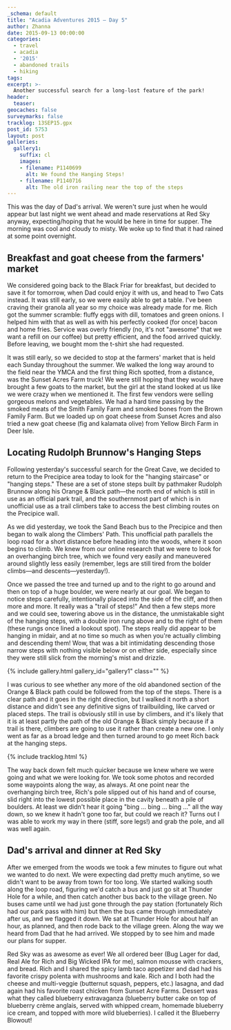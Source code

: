 ```yaml
---
_schema: default
title: "Acadia Adventures 2015 – Day 5"
author: Zhanna
date: 2015-09-13 00:00:00
categories:
  - travel
  - acadia
  - '2015'
  - abandoned trails
  - hiking
tags:
excerpt: >-
  Another successful search for a long-lost feature of the park!
header:
  teaser:
geocaches: false
surveymarks: false
tracklog: 13SEP15.gpx
post_id: 5753
layout: post 
galleries:
  gallery1:
    suffix: cl
    images:
    - filename: P1140699
      alt: We found the Hanging Steps!
    - filename: P1140716
      alt: The old iron railing near the top of the steps                   
---
```


This was the day of Dad's arrival. We weren't sure just when he would appear but last night we went ahead and made reservations at Red Sky anyway, expecting/hoping that he would be here in time for supper. The morning was cool and cloudy to misty. We woke up to find that it had rained at some point overnight. 

## Breakfast and goat cheese from the farmers' market

We considered going back to the Black Friar for breakfast, but decided to save it for tomorrow, when Dad could enjoy it with us, and head to Two Cats instead. It was still early, so we were easily able to get a table. I've been craving their granola all year so my choice was already made for me. Rich got the summer scramble: fluffy eggs with dill, tomatoes and green onions. I helped him with that as well as with his perfectly cooked (for once) bacon and home fries. Service was overly friendly (no, it's not "awesome" that we want a refill on our coffee) but pretty efficient, and the food arrived quickly. Before leaving, we bought mom the t-shirt she had requested. 

It was still early, so we decided to stop at the farmers' market that is held each Sunday throughout the summer. We walked the long way around to the field near the YMCA and the first thing Rich spotted, from a distance, was the Sunset Acres Farm truck! We were still hoping that they would have brought a few goats to the market, but the girl at the stand looked at us like we were crazy when we mentioned it. The first few vendors were selling gorgeous melons and vegetables. We had a hard time passing by the smoked meats of the Smith Family Farm and smoked bones from the Brown Family Farm. But we loaded up on goat cheese from Sunset Acres and also tried a new goat cheese (fig and kalamata olive) from Yellow Birch Farm in Deer Isle.

## Locating Rudolph Brunnow's Hanging Steps

Following yesterday's successful search for the Great Cave, we decided to return to the Precipice area today to look for the "hanging staircase" or "hanging steps." These are a set of stone steps built by pathmaker Rudolph Brunnow along his Orange & Black path—the north end of which is still in use as an official park trail, and the southernmost part of which is in unofficial use as a trail climbers take to access the best climbing routes on the Precipice wall. 

As we did yesterday, we took the Sand Beach bus to the Precipice and then began to walk along the Climbers' Path. This unofficial path parallels the loop road for a short distance before heading into the woods, where it soon begins to climb. We knew from our online research that we were to look for an overhanging birch tree, which we found very easily and maneuvered around slightly less easily (remember, legs are still tired from the bolder climbs—and descents—yesterday!). 

Once we passed the tree and turned up and to the right to go around and then on top of a huge boulder, we were nearly at our goal. We began to notice steps carefully, intentionally placed into the side of the cliff, and then more and more. It really was a "trail of steps!" And then a few steps more and we could see, towering above us in the distance, the unmistakable sight of the hanging steps, with a double iron rung above and to the right of them (these rungs once lined a lookout spot). The steps really did appear to be hanging in midair, and at no time so much as when you're actually climbing and descending them! Wow, that was a bit intimidating descending those narrow steps with nothing visible below or on either side, especially since they were still slick from the morning's mist and drizzle.

{% include gallery.html gallery_id="gallery1" class="" %}

I was curious to see whether any more of the old abandoned section of the Orange & Black path could be followed from the top of the steps. There is a clear path and it goes in the right direction, but I walked it north a short distance and didn't see any definitive signs of trailbuilding, like carved or placed steps. The trail is obviously still in use by climbers, and it's likely that it is at least partly the path of the old Orange & Black simply because if a trail is there, climbers are going to use it rather than create a new one. I only went as far as a broad ledge and then turned around to go meet Rich back at the hanging steps. 

{% include tracklog.html %}

The way back down felt much quicker because we knew where we were going and what we were looking for. We took some photos and recorded some waypoints along the way, as always. At one point near the overhanging birch tree, Rich's pole slipped out of his hand and of course, slid right into the lowest possible place in the cavity beneath a pile of boulders. At least we didn't hear it going "bing ... bing ... bing ..." all the way down, so we knew it hadn't gone too far, but could we reach it? Turns out I was able to work my way in there (stiff, sore legs!) and grab the pole, and all was well again.

## Dad's arrival and dinner at Red Sky

After we emerged from the woods we took a few minutes to figure out what we wanted to do next. We were expecting dad pretty much anytime, so we didn't want to be away from town for too long. We started walking south along the loop road, figuring we'd catch a bus and just go sit at Thunder Hole for a while, and then catch another bus back to the village green. No buses came until we had just gone through the pay station (fortunately Rich had our park pass with him) but then the bus came through immediately after us, and we flagged it down. We sat at Thunder Hole for about half an hour, as planned, and then rode back to the village green. Along the way we heard from Dad that he had arrived. We stopped by to see him and made our plans for supper.

Red Sky was as awesome as ever! We all ordered beer (Bug Lager for dad, Real Ale for Rich and Big Wicked IPA for me), salmon mousse with crackers, and bread. Rich and I shared the spicy lamb taco appetizer and dad had his favorite crispy polenta with mushrooms and kale. Rich and I both had the cheese and multi-veggie (butternut squash, peppers, etc.) lasagna, and dad again had his favorite roast chicken from Sunset Acre Farms. Dessert was what they called blueberry extravaganza (blueberry butter cake on top of blueberry crème anglais, served with whipped cream, homemade blueberry ice cream, and topped with more wild blueberries). I called it the Blueberry Blowout! 
